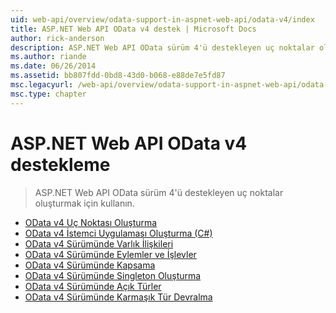 ```yaml
---
uid: web-api/overview/odata-support-in-aspnet-web-api/odata-v4/index
title: ASP.NET Web API OData v4 destek | Microsoft Docs
author: rick-anderson
description: ASP.NET Web API OData sürüm 4'ü destekleyen uç noktalar oluşturmak için kullanın.
ms.author: riande
ms.date: 06/26/2014
ms.assetid: bb807fdd-0bd8-43d0-b068-e88de7e5fd87
msc.legacyurl: /web-api/overview/odata-support-in-aspnet-web-api/odata-v4
msc.type: chapter
---
```

<a name="supporting-odata-v4-in-aspnet-web-api"></a>ASP.NET Web API OData v4 destekleme
====================
> ASP.NET Web API OData sürüm 4'ü destekleyen uç noktalar oluşturmak için kullanın.


- [OData v4 Uç Noktası Oluşturma](create-an-odata-v4-endpoint.md)
- [OData v4 İstemci Uygulaması Oluşturma (C#)](create-an-odata-v4-client-app.md)
- [OData v4 Sürümünde Varlık İlişkileri](entity-relations-in-odata-v4.md)
- [OData v4 Sürümünde Eylemler ve İşlevler](odata-actions-and-functions.md)
- [OData v4 Sürümünde Kapsama](odata-containment-in-web-api-22.md)
- [OData v4 Sürümünde Singleton Oluşturma](using-a-singleton-in-an-odata-endpoint-in-web-api-22.md)
- [OData v4 Sürümünde Açık Türler](use-open-types-in-odata-v4.md)
- [OData v4 Sürümünde Karmaşık Tür Devralma](complex-type-inheritance-in-odata-v4.md)
